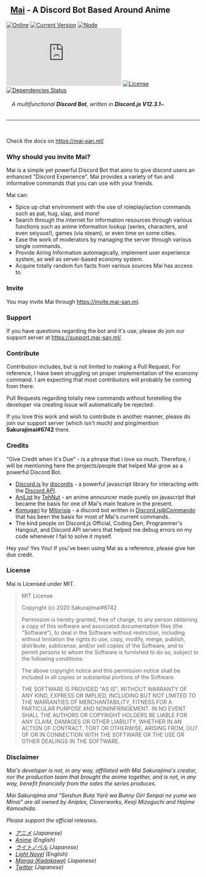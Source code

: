 ## &ensp;[Mai](https://invite.mai-san.ml/) - A Discord Bot Based Around Anime

[![Online](https://img.shields.io/discord/703922441768009731?color=%237289DA&label=Support&logo=discord&logoColor=white)](https://support.mai-san.ml/)
[![Current Version](https://img.shields.io/github/package-json/v/maisans-maid/mai/master?color=pink&label=Current%20Version)](https://github.com/maisans-maid/Mai)
[![Node](https://img.shields.io/static/v1?label=node&message=>=14.0.0&color=success&logo=Node.js&logoColor=white)](https://nodejs.org/dist/latest-v14.x/)
[![DJS](https://img.shields.io/github/package-json/dependency-version/maisans-maid/Mai/discord.js?logo=github)](https://discord.js.org/)
[![License](https://img.shields.io/github/license/maisans-maid/Mai?color=pink&label=License)](https://github.com/maisans-maid/Mai/blob/master/LICENSE)
[![Dependencies Status](https://david-dm.org/maisans-maid/Mai/status.svg)](https://david-dm.org/maisans-maid/Mai)
###### &ensp;&ensp;A multifunctional **Discord Bot**, written in **Discord.js V12.3.1**~
---
<br />

Check the docs on https://mai-san.ml/

### Why should you invite Mai?
Mai is a simple yet powerful Discord Bot that aims to give discord users an enhanced "Discord Experience". Mai provides a variety of fun and informative commands that you can use with your friends.

Mai can:
- Spice up chat environment with the use of roleplay/action commands such as pat, hug, slap, and more! </font> <br />
-  Search through the internet for information resources through various functions such as anime information lookup (series, characters, and even seiyuus!), games (via steam), or even time on some cities. </font> <br />
-  Ease the work of moderators by managing the server through various single commands. </font> <br />
-  Provide Airing Information automagically, implement user experience system, as well as server-based economy system. </font> <br />
-  Acquire totally random fun facts from various sources Mai has access to. </font> <br />


### Invite
You may invite Mai through https://invite.mai-san.ml.

### Support
If you have questions regarding the bot and it's use, please do join our support server at https://support.mai-san.ml/.

### Contribute
Contribution includes, but is not limited to making a Pull Request. For reference, I have been struggling on proper implementation of the economy command. I am expecting that most contributors will probably be coming from there.

Pull Requests regarding totally new commands without foretelling the developer via creating issue will automatically be rejected.

If you love this work and wish to contribute in another manner, please do join our support server (which isn't much) and ping/mention **Sakurajimai#6742** there.

### Credits
"Give Credit when it's Due" - is a phrase that i love so much. Therefore, i will be mentioning here the projects/people that helped Mai grow as a powerful Discord Bot.

- [Discord.js](https://github.com/discordjs/discord.js/) by [discordjs](https://github.com/discordjs/) - a powerful javascript library for interacting with the [Discord API](https://discord.com/developers/docs/intro).
- [AniList](https://github.com/TehNut/AniSchedule) by [TehNut](https://github.com/TehNut) - an anime announcer made purely on javascript that became the basis for one of Mai's main feature in the present.
- [Komugari](https://github.com/Mitorisia/Komugari) by [Mitorisia](https://github.com/Mitorisia) - a discord bot written in [Discord.js@Commando](https://github.com/discordjs/Commando) that has been the basis for most of Mai's current commands.
- The kind people on Discord.js Official, Coding Den, Programmer's Hangout, and Discord API servers that helped me debug errors on my code whenever I fail to solve it myself.

Hey you! Yes You! If you've been using Mai as a reference, please give her due credit.

### License
Mai is Licensed under MIT.
>MIT License
>
>Copyright (c) 2020 Sakurajimai#6742
>
>Permission is hereby granted, free of charge, to any person obtaining a copy of this software and associated documentation files (the "Software"), to deal in the Software without restriction, including without limitation the rights to use, copy, modify, merge, publish, distribute, sublicense, and/or sell
copies of the Software, and to permit persons to whom the Software is furnished to do so, subject to the following conditions:
>
> The above copyright notice and this permission notice shall be included in all copies or substantial portions of the Software.
>
> THE SOFTWARE IS PROVIDED "AS IS", WITHOUT WARRANTY OF ANY KIND, EXPRESS OR IMPLIED, INCLUDING BUT NOT LIMITED TO THE WARRANTIES OF MERCHANTABILITY, FITNESS FOR A PARTICULAR PURPOSE AND NONINFRINGEMENT. IN NO EVENT SHALL THE AUTHORS OR COPYRIGHT HOLDERS BE LIABLE FOR ANY CLAIM, DAMAGES OR OTHER LIABILITY, WHETHER IN AN ACTION OF CONTRACT, TORT OR OTHERWISE, ARISING FROM, OUT OF OR IN CONNECTION WITH THE SOFTWARE OR THE USE OR OTHER DEALINGS IN THE SOFTWARE.


### Disclaimer
*Mai's developer is not, in any way, affiliated with Mai Sakurajima's creator, nor the production team that brought the anime together, and is not, in any way, benefit financially from the sales the series produces.*

*Mai Sakurajima and "Seishun Buta Yarō wa Bunny Girl Senpai no yume wo Minai" are all owned by Aniplex, Cloverworks, Keeji Mizoguchi and Hajime Kamoshida.*

*Please support the official releases.*

 - *[アニメ](https://ao-buta.com/) (Japanese)*
 - *[Anime](http://rascaldoesnotdream.com/) (English)*
 - *[ライトノベル](https://dengekibunko.jp/product/aobuta/312044500000.html) (Japanese)*
 - *[Light Novel](https://yenpress.com/9781975399351/rascal-does-not-dream-of-bunny-girl-senpai-light-novel/) (English)*
 - *[Manga (Kadokawa)](https://www.kadokawa.co.jp/product/321607000727/) (Japanese)*
 - *[Twitter](https://twitter.com/aobuta_anime) (Japanese)*

